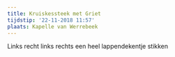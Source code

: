 ```yaml
---
title: Kruiskessteek met Griet
tijdstip: '22-11-2018 11:57'
plaats: Kapelle van Werrebeek
---
```

Links recht links rechts een heel lappendekentje stikken
